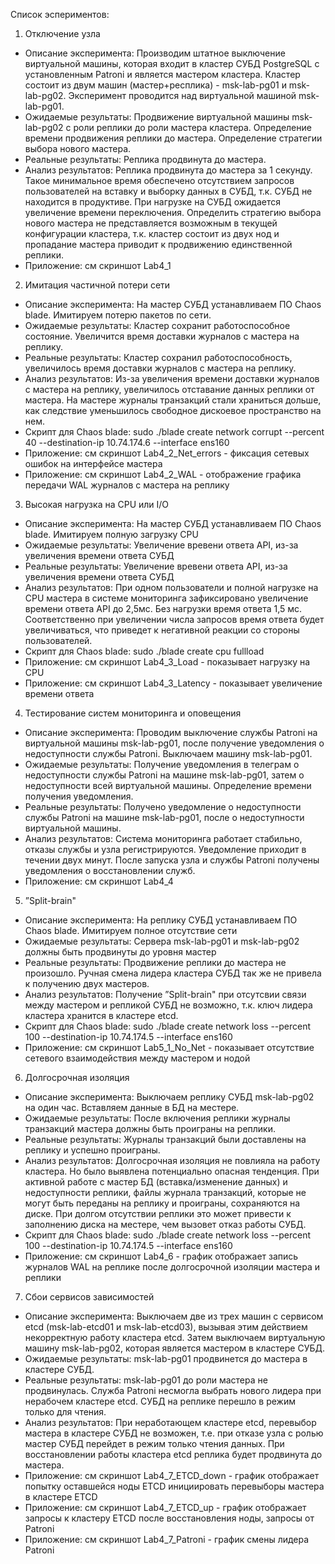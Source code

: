 Список эспериментов:

1) Отключение узла
 - Описание эксперимента: Производим штатное выключение виртуальной машины, которая входит в кластер СУБД PostgreSQL с установленным Patroni и является мастером кластера. Кластер состоит из двум машин (мастер+респлика) - msk-lab-pg01 и msk-lab-pg02. Эксперимент проводится над виртуальной машиной msk-lab-pg01.
 - Ожидаемые результаты: Продвижение виртуальной машины msk-lab-pg02 с роли реплики до роли мастера кластера. Определение времени продвижения реплики до мастера. Определение стратегии выбора нового мастера.
 - Реальные результаты: Реплика продвинута до мастера.
 - Анализ результатов: Реплика продвинута до мастера за 1 секунду. Такое минимальное время обеспечено отсутствием запросов пользователей на вставку и выборку данных в СУБД, т.к. СУБД не находится в продуктиве. При нагрузке на СУБД ожидается увеличение времени переключения. Определить стратегию выбора нового мастера не представляется возможным в текущей конфигурации кластера, т.к. кластер состоит из двух нод и пропадание мастера приводит к продвижению единственной реплики.
 - Приложение: см скриншот Lab4_1

2) Имитация частичной потери сети
 - Описание эксперимента: На мастер СУБД устанавливаем ПО Chaos blade. Имитируем потерю пакетов по сети. 
 - Ожидаемые результаты: Кластер сохранит работоспособное состояние. Увеличится время доставки журналов с мастера на реплику.
 - Реальные результаты: Кластер сохранил работоспособность, увеличилось время доставки журналов с мастера на реплику.
 - Анализ результатов: Из-за увеличения времени доставки журналов с мастера на реплику, увеличилось отставание данных реплики от мастера. На мастере журналы транзакций стали храниться дольше, как следствие уменьшилось свободное дискоевое пространство на нем.
 - Скрипт для Chaos blade: sudo ./blade create network corrupt --percent 40 --destination-ip 10.74.174.6 --interface ens160
 - Приложение: см скриншот Lab4_2_Net_errors - фиксация сетевых ошибок на интерфейсе мастера
 - Приложение: см скриншот Lab4_2_WAL - отображение графика передачи WAL журналов с мастера на реплику

3) Высокая нагрузка на CPU или I/O
 - Описание эксперимента: На мастер СУБД устанавливаем ПО Chaos blade. Имитируем полную загрузку CPU
 - Ожидаемые результаты: Увеличение вревени ответа API, из-за увеличения времени ответа СУБД
 - Реальные результаты: Увеличение вревени ответа API, из-за увеличения времени ответа СУБД
 - Анализ результатов: При одном пользователи и полной нагрузке на CPU мастера в системе мониторинга зафиксировано увеличение времени ответа API до 2,5мс. Без нагрузки время ответа 1,5 мс. Соответственно при увеличении числа запросов время ответа будет увеличиваться, что приведет к негативной реакции со стороны пользователей.
 - Скрипт для Chaos blade: sudo ./blade create cpu fullload
 - Приложение: см скриншот Lab4_3_Load - показывает нагрузку на CPU
 - Приложение: см скриншот Lab4_3_Latency - показывает увеличение времени ответа

4) Тестирование систем мониторинга и оповещения
 - Описание эксперимента: Проводим выключение службы Patroni на виртуальной машины msk-lab-pg01, после получение уведомления о недоступности службы Patroni. Выключаем машину msk-lab-pg01.
 - Ожидаемые результаты: Получение уведомления в телеграм о недоступности службы Patroni на машине msk-lab-pg01, затем о недоступности всей виртуальной машины. Определение времени получения уведомления. 
 - Реальные результаты: Получено уведомление о недоступности службы Patroni на машине msk-lab-pg01, после о недоступности виртуальной машины.
 - Анализ результатов: Система мониторинга работает стабильно, отказы службы и узла регистрируются. Уведомление приходит в течении двух минут. После запуска узла и службы Patroni получены уведомления о восстановлении служб.
 - Приложение: см скриншот Lab4_4

5) ”Split-brain"
 - Описание эксперимента: На реплику СУБД устанавливаем ПО Chaos blade. Имитируем полное отсутствие сети
 - Ожидаемые результаты: Сервера msk-lab-pg01 и msk-lab-pg02 должны быть продвинуты до уровня мастер
 - Реальные результаты: Продвижение реплики до мастера не произошло. Ручная смена лидера кластера СУБД так же не привела к получению двух мастеров.
 - Анализ результатов: Получение ”Split-brain" при отсутсвии связи между мастером и репликой СУБД не возможно, т.к. ключ лидера кластера хранится в кластере etcd.
 - Скрипт для Chaos blade: sudo ./blade create network loss --percent 100 --destination-ip 10.74.174.5  --interface ens160
 - Приложение: см скриншот Lab5_1_No_Net - показывает отсутствие сетевого взаимодействия между мастером и нодой

6) Долгосрочная изоляция
 - Описание эксперимента: Выключаем реплику СУБД msk-lab-pg02 на один час. Вставляем данные в БД на местере.
 - Ожидаемые результаты: После включения реплики журналы транзакций мастера должны быть проиграны на реплики.
 - Реальные результаты: Журналы транзакций были доставлены на реплику и успешно проиграны.
 - Анализ результатов: Долгосрочная изоляция не повлияла на работу кластера. Но было выявлена потенциально опасная тенденция. При активной работе с мастер БД (вставка/изменение данных) и недоступности реплики, файлы журнала транзакций, которые не могут быть переданы на реплику и проиграны, сохраняются на диске. При долгом отсутствии реплики это может привести к заполнению диска на местере, чем вызовет отказ работы СУБД.
 - Скрипт для Chaos blade: sudo ./blade create network loss --percent 100 --destination-ip 10.74.174.5  --interface ens160
 - Приложение: см скриншот Lab4_6 - график отображает запись журналов WAL на реплике после долгосрочной изоляции мастера и реплики


7) Сбои сервисов зависимостей
 - Описание эксперимента: Выключаем две из трех машин с сервисом etcd (msk-lab-etcd01 и msk-lab-etcd03), вызывая этим действием некорректную работу кластера etcd. Затем выключаем виртуальную машину msk-lab-pg02, которая является мастером в кластере СУБД.
 - Ожидаемые результаты: msk-lab-pg01 продвинется до мастера в кластере СУБД.
 - Реальные результаты: msk-lab-pg01 до роли мастера не продвинулась. Служба Patroni несмогла выбрать нового лидера при нерабочем кластере etcd. СУБД на реплике перешло в режим только для чтения.
 - Анализ результатов: При неработающем кластере etcd, перевыбор мастера в кластере СУБД не возможен, т.е. при отказе узла с ролью мастер СУБД перейдет в режим только чтения данных. При восстановлении работы кластера etcd реплика будет продвинута до мастера.
 - Приложение: см скриншот Lab4_7_ETCD_down - график отображает попытку оставшейся ноды ETCD инициировать перевыборы мастера в кластере ETCD
 - Приложение: см скриншот Lab4_7_ETCD_up - график отображает запросы к кластеру ETCD после восстановления ноды, запросы от Patroni
 - Приложение: см скриншот Lab4_7_Patroni - график смены лидера Patroni



